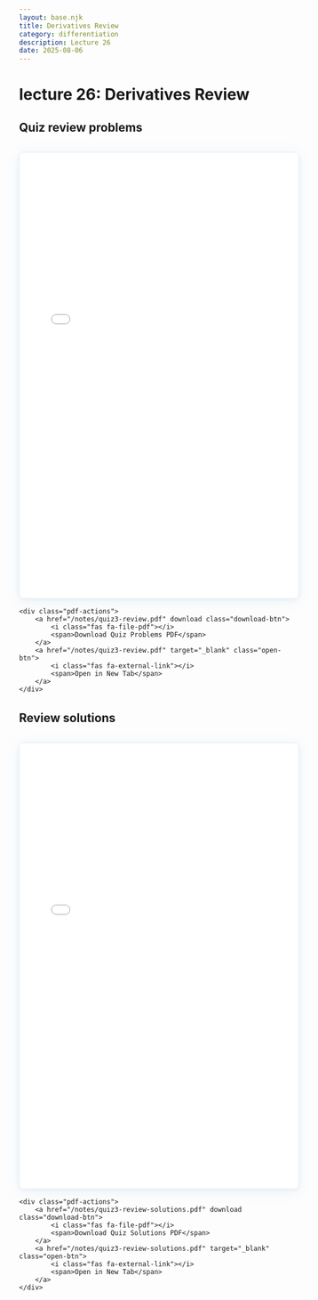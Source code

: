 ```yaml
---
layout: base.njk
title: Derivatives Review
category: differentiation
description: Lecture 26
date: 2025-08-06
---
```


# lecture 26: Derivatives Review

## Quiz review problems

<div class="pdf-container">
    <div class="pdf-viewer">
        <iframe 
            src="/notes/quiz3-review.pdf" 
            width="100%" 
            height="800px" 
            frameborder="0"
            title="Quiz 3 Problems PDF">
            <p>Your browser does not support PDF viewing. 
            <a href="/notes/quiz3-review.pdf" download>Download the quiz problems PDF</a> to view it.</p>
        </iframe>
    </div>

    <div class="pdf-actions">
        <a href="/notes/quiz3-review.pdf" download class="download-btn">
            <i class="fas fa-file-pdf"></i>
            <span>Download Quiz Problems PDF</span>
        </a>
        <a href="/notes/quiz3-review.pdf" target="_blank" class="open-btn">
            <i class="fas fa-external-link"></i>
            <span>Open in New Tab</span>
        </a>
    </div>
</div>

## Review solutions

<div class="pdf-container">
    <div class="pdf-viewer">
        <iframe 
            src="/notes/quiz3-review-solutions.pdf" 
            width="100%" 
            height="800px" 
            frameborder="0"
            title="Quiz 3 Solutions PDF">
            <p>Your browser does not support PDF viewing. 
            <a href="/notes/quiz3-review-solutions.pdf" download>Download the quiz solutions PDF</a> to view it.</p>
        </iframe>
    </div>

    <div class="pdf-actions">
        <a href="/notes/quiz3-review-solutions.pdf" download class="download-btn">
            <i class="fas fa-file-pdf"></i>
            <span>Download Quiz Solutions PDF</span>
        </a>
        <a href="/notes/quiz3-review-solutions.pdf" target="_blank" class="open-btn">
            <i class="fas fa-external-link"></i>
            <span>Open in New Tab</span>
        </a>
    </div>
</div>


<style>
.pdf-container {
    margin: 2rem 0;
}

.pdf-viewer {
    border: 1px solid #ecf0f1;
    border-radius: 8px;
    overflow: hidden;
    box-shadow: 0 4px 24px rgba(52, 152, 219, 0.10), 0 1.5px 6px rgba(44, 62, 80, 0.06);
    margin-bottom: 1rem;
}

.pdf-viewer iframe {
    display: block;
    border: none;
    min-height: 600px;
}

.pdf-actions {
    display: flex;
    gap: 1rem;
    justify-content: center;
    flex-wrap: wrap;
    margin-top: 1rem;
}

.download-btn, .open-btn {
    display: inline-flex;
    align-items: center;
    justify-content: center;
    gap: 0.5rem;
    padding: 0.75rem 1.5rem;
    color: white;
    text-decoration: none;
    border-radius: 6px;
    font-weight: 500;
    transition: all 0.3s ease;
    border: none;
    cursor: pointer;
    min-width: 200px;
    box-shadow: 0 2px 8px rgba(0,0,0,0.1);
}

.download-btn {
    background-color: #3498db;
    border-top: 3px solid #2980b9;
}

.download-btn:hover {
    background-color: #2980b9;
    text-decoration: none;
    color: white;
    transform: translateY(-2px);
    box-shadow: 0 4px 12px rgba(52, 152, 219, 0.3);
}

.open-btn {
    background-color: #2c3e50;
    border-top: 3px solid #34495e;
}

.open-btn:hover {
    background-color: #34495e;
    text-decoration: none;
    color: white;
    transform: translateY(-2px);
    box-shadow: 0 4px 12px rgba(44, 62, 80, 0.3);
}

.download-btn i, .open-btn i {
    font-size: 1rem;
}

.download-btn span, .open-btn span {
    text-align: center;
}

@media (max-width: 768px) {
    .pdf-viewer iframe {
        min-height: 400px;
    }
    
    .pdf-actions {
        flex-direction: column;
        align-items: center;
    }
    
    .download-btn, .open-btn {
        width: 100%;
        max-width: 300px;
        justify-content: center;
    }
}
</style>
